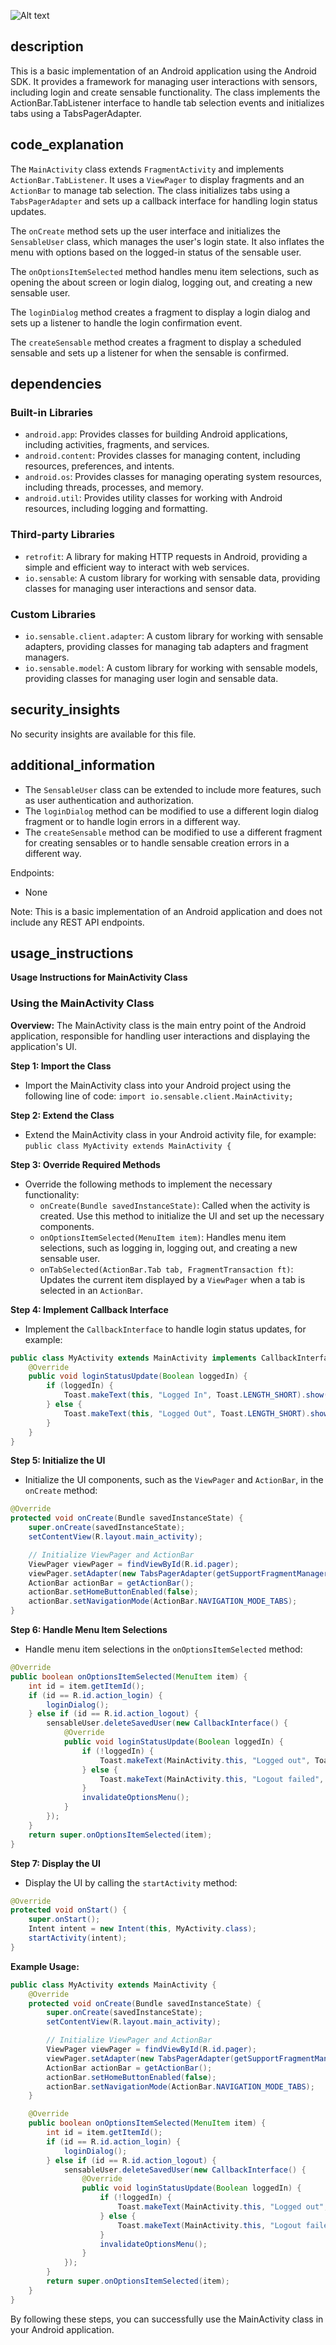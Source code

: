 ![Alt text](./MainActivity.java.md.svg)

## description


This is a basic implementation of an Android application using the Android SDK. It provides a framework for managing user interactions with sensors, including login and create sensable functionality. The class implements the ActionBar.TabListener interface to handle tab selection events and initializes tabs using a TabsPagerAdapter.

## code_explanation


The `MainActivity` class extends `FragmentActivity` and implements `ActionBar.TabListener`. It uses a `ViewPager` to display fragments and an `ActionBar` to manage tab selection. The class initializes tabs using a `TabsPagerAdapter` and sets up a callback interface for handling login status updates.

The `onCreate` method sets up the user interface and initializes the `SensableUser` class, which manages the user's login state. It also inflates the menu with options based on the logged-in status of the sensable user.

The `onOptionsItemSelected` method handles menu item selections, such as opening the about screen or login dialog, logging out, and creating a new sensable user.

The `loginDialog` method creates a fragment to display a login dialog and sets up a listener to handle the login confirmation event.

The `createSensable` method creates a fragment to display a scheduled sensable and sets up a listener for when the sensable is confirmed.

## dependencies


### Built-in Libraries

*   `android.app`: Provides classes for building Android applications, including activities, fragments, and services.
*   `android.content`: Provides classes for managing content, including resources, preferences, and intents.
*   `android.os`: Provides classes for managing operating system resources, including threads, processes, and memory.
*   `android.util`: Provides utility classes for working with Android resources, including logging and formatting.

### Third-party Libraries

*   `retrofit`: A library for making HTTP requests in Android, providing a simple and efficient way to interact with web services.
*   `io.sensable`: A custom library for working with sensable data, providing classes for managing user interactions and sensor data.

### Custom Libraries

*   `io.sensable.client.adapter`: A custom library for working with sensable adapters, providing classes for managing tab adapters and fragment managers.
*   `io.sensable.model`: A custom library for working with sensable models, providing classes for managing user login and sensable data.

## security_insights


No security insights are available for this file.

## additional_information


*   The `SensableUser` class can be extended to include more features, such as user authentication and authorization.
*   The `loginDialog` method can be modified to use a different login dialog fragment or to handle login errors in a different way.
*   The `createSensable` method can be modified to use a different fragment for creating sensables or to handle sensable creation errors in a different way.

Endpoints:

*   None

Note: This is a basic implementation of an Android application and does not include any REST API endpoints.
## usage_instructions

**Usage Instructions for MainActivity Class**

### Using the MainActivity Class

**Overview:**
The MainActivity class is the main entry point of the Android application, responsible for handling user interactions and displaying the application's UI.

**Step 1: Import the Class**

* Import the MainActivity class into your Android project using the following line of code: `import io.sensable.client.MainActivity;`

**Step 2: Extend the Class**

* Extend the MainActivity class in your Android activity file, for example: `public class MyActivity extends MainActivity {`

**Step 3: Override Required Methods**

* Override the following methods to implement the necessary functionality:
	+ `onCreate(Bundle savedInstanceState)`: Called when the activity is created. Use this method to initialize the UI and set up the necessary components.
	+ `onOptionsItemSelected(MenuItem item)`: Handles menu item selections, such as logging in, logging out, and creating a new sensable user.
	+ `onTabSelected(ActionBar.Tab tab, FragmentTransaction ft)`: Updates the current item displayed by a `ViewPager` when a tab is selected in an `ActionBar`.

**Step 4: Implement Callback Interface**

* Implement the `CallbackInterface` to handle login status updates, for example:
```java
public class MyActivity extends MainActivity implements CallbackInterface {
    @Override
    public void loginStatusUpdate(Boolean loggedIn) {
        if (loggedIn) {
            Toast.makeText(this, "Logged In", Toast.LENGTH_SHORT).show();
        } else {
            Toast.makeText(this, "Logged Out", Toast.LENGTH_SHORT).show();
        }
    }
}
```
**Step 5: Initialize the UI**

* Initialize the UI components, such as the `ViewPager` and `ActionBar`, in the `onCreate` method:
```java
@Override
protected void onCreate(Bundle savedInstanceState) {
    super.onCreate(savedInstanceState);
    setContentView(R.layout.main_activity);

    // Initialize ViewPager and ActionBar
    ViewPager viewPager = findViewById(R.id.pager);
    viewPager.setAdapter(new TabsPagerAdapter(getSupportFragmentManager()));
    ActionBar actionBar = getActionBar();
    actionBar.setHomeButtonEnabled(false);
    actionBar.setNavigationMode(ActionBar.NAVIGATION_MODE_TABS);
}
```
**Step 6: Handle Menu Item Selections**

* Handle menu item selections in the `onOptionsItemSelected` method:
```java
@Override
public boolean onOptionsItemSelected(MenuItem item) {
    int id = item.getItemId();
    if (id == R.id.action_login) {
        loginDialog();
    } else if (id == R.id.action_logout) {
        sensableUser.deleteSavedUser(new CallbackInterface() {
            @Override
            public void loginStatusUpdate(Boolean loggedIn) {
                if (!loggedIn) {
                    Toast.makeText(MainActivity.this, "Logged out", Toast.LENGTH_SHORT).show();
                } else {
                    Toast.makeText(MainActivity.this, "Logout failed", Toast.LENGTH_SHORT).show();
                }
                invalidateOptionsMenu();
            }
        });
    }
    return super.onOptionsItemSelected(item);
}
```
**Step 7: Display the UI**

* Display the UI by calling the `startActivity` method:
```java
@Override
protected void onStart() {
    super.onStart();
    Intent intent = new Intent(this, MyActivity.class);
    startActivity(intent);
}
```
**Example Usage:**

```java
public class MyActivity extends MainActivity {
    @Override
    protected void onCreate(Bundle savedInstanceState) {
        super.onCreate(savedInstanceState);
        setContentView(R.layout.main_activity);

        // Initialize ViewPager and ActionBar
        ViewPager viewPager = findViewById(R.id.pager);
        viewPager.setAdapter(new TabsPagerAdapter(getSupportFragmentManager()));
        ActionBar actionBar = getActionBar();
        actionBar.setHomeButtonEnabled(false);
        actionBar.setNavigationMode(ActionBar.NAVIGATION_MODE_TABS);
    }

    @Override
    public boolean onOptionsItemSelected(MenuItem item) {
        int id = item.getItemId();
        if (id == R.id.action_login) {
            loginDialog();
        } else if (id == R.id.action_logout) {
            sensableUser.deleteSavedUser(new CallbackInterface() {
                @Override
                public void loginStatusUpdate(Boolean loggedIn) {
                    if (!loggedIn) {
                        Toast.makeText(MainActivity.this, "Logged out", Toast.LENGTH_SHORT).show();
                    } else {
                        Toast.makeText(MainActivity.this, "Logout failed", Toast.LENGTH_SHORT).show();
                    }
                    invalidateOptionsMenu();
                }
            });
        }
        return super.onOptionsItemSelected(item);
    }
}
```
By following these steps, you can successfully use the MainActivity class in your Android application.

